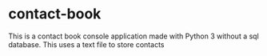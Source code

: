# contact-book
This is a contact book console application made with Python 3 without a sql database. This uses a text file to store contacts
